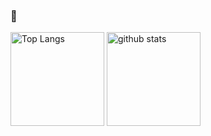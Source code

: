 ### 🦉

<p align="left">
  <img alt="Top Langs" height="150px" src="https://github-readme-stats.vercel.app/api/top-langs/?username=mrerro&layout=compact" />
  <img alt="github stats" height="150px" src="https://github-readme-stats.vercel.app/api?username=mrerro&show_icons=true" />
</p>

<!--
**mrerro/mrerro** is a ✨ _special_ ✨ repository because its `README.md` (this file) appears on your GitHub profile.

Here are some ideas to get you started:

- 🔭 I’m currently working on ...
- 🌱 I’m currently learning ...
- 👯 I’m looking to collaborate on ...
- 🤔 I’m looking for help with ...
- 💬 Ask me about ...
- 📫 How to reach me: ...
- 😄 Pronouns: ...
- ⚡ Fun fact: ...
-->
